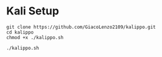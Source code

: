 # Kali Setup

```
git clone https://github.com/GiacoLenzo2109/kalippo.git
cd kalippo
chmod +x ./kalippo.sh

./kalippo.sh
```
